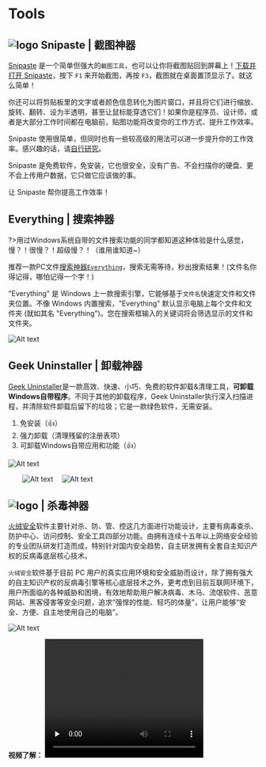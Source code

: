 # Tools

## ![logo](docsify_medial/Snipaste.svg ':size=4%') Snipaste | 截图神器

[Snipaste](https://zh.snipaste.com/download.html "点击下载") 是一个简单但强大的`截图工具`，也可以让你将截图贴回到屏幕上！[下载并打开 Snipaste](https://zh.snipaste.com/download.html "点击下载")，按下 `F1` 来开始截图，再按 `F3`，截图就在桌面置顶显示了。就这么简单！

你还可以将剪贴板里的文字或者颜色信息转化为图片窗口，并且将它们进行缩放、旋转、翻转、设为半透明，甚至让鼠标能穿透它们！如果你是程序员、设计师，或者是大部分工作时间都在电脑前，贴图功能将改变你的工作方式、提升工作效率。

Snipaste 使用很简单，但同时也有一些较高级的用法可以进一步提升你的工作效率。感兴趣的话，请[自行研究](https://zh.snipaste.com/ "点击了解更多")。

Snipaste 是免费软件，免安装，它也很安全，没有广告、不会扫描你的硬盘、更不会上传用户数据，它只做它应该做的事。

让 Snipaste 帮你提高工作效率！

## Everything | 搜索神器

?>用过Windows系统自带的文件搜索功能的同学都知道这种体验是什么感觉，慢？！很慢？！超级慢？！（谁用谁知道~） 

推荐一款PC文件[搜索神器`Everything`](https://www.voidtools.com/zh-cn/ "点击下载")，搜索无需等待，秒出搜索结果！(文件名你得记得，哪怕记得一个字！)

"Everything" 是 Windows 上一款搜索引擎，它能够基于`文件名`快速定文件和文件夹位置。不像 Windows 内置搜索，"Everything" 默认显示电脑上每个文件和文件夹 (就如其名 "Everything")。您在搜索框输入的关键词将会筛选显示的文件和文件夹。

![Alt text](docsify_medial/everything.png ':size=50%')


## Geek Uninstaller | 卸载神器

[Geek Uninstaller](https://geekuninstaller.com/download "点击下载")是一款高效、快速、小巧、免费的软件卸载&清理工具，**可卸载Windows自带程序**。不同于其他的卸载程序，Geek Uninstaller执行深入扫描进程，并清除软件卸载后留下的垃圾；它是一款绿色软件，无需安装。

1. 免安装（&#x1F44D;）
2. 强力卸载（清理残留的注册表项）
3. 可卸载Windows自带应用和功能（&#x1F44D;）

![Alt text](docsify_medial/geekuninstall.png ':size=70%')

&emsp;&emsp;![Alt text](docsify_medial/geek1.png ':size=30%') &emsp;![Alt text](docsify_medial/geek2.png ':size=30%')
<!-- <div align="right">
<img src=docsify_medial/geek2.png width="300" height="300"/>
<img src=docsify_medial/geek2.png width="300" height="300"/>
</div> -->

## ![logo](docsify_medial\hr.svg ':size=30%') | 杀毒神器

[火绒安全](https://www.huorong.cn/)软件主要针对杀、防、管、控这几方面进行功能设计，主要有病毒查杀、防护中心、访问控制、安全工具四部分功能。由拥有连续十五年以上网络安全经验的专业团队研发打造而成，特别针对国内安全趋势，自主研发拥有全套自主知识产权的反病毒底层核心技术。

`火绒安全`软件基于目前 PC 用户的真实应用环境和安全威胁而设计，除了拥有强大的自主知识产权的反病毒引擎等核心底层技术之外，更考虑到目前互联网环境下，用户所面临的各种威胁和困境，有效地帮助用户解决病毒、木马、流氓软件、恶意网站、黑客侵害等安全问题，追求“强悍的性能、轻巧的体量”，让用户能够“安全、方便、自主地使用自己的电脑”。

![Alt text](docsify_medial/hrpng.png ':size=70%')

**视频了解：**
<video id="video" controls="controls" preload="none" width="320" height="240">
      <source id="mp4" src="docsify_medial\hrmp4.mp4" type="video/mp4">
</videos>
